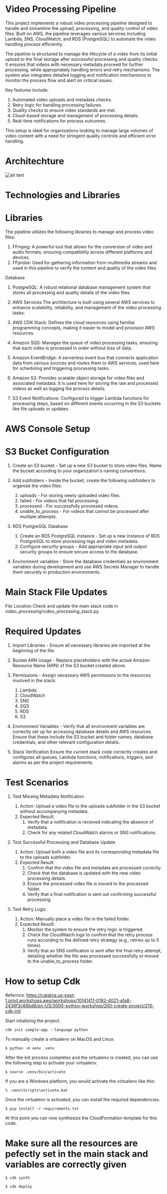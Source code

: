 # Video Processing Pipeline

This project implements a robust video processing pipeline designed to handle and streamline the upload, processing, and quality control of video files. Built on AWS, the pipeline leverages various services including Lambda, SNS, CloudWatch, and RDS (PostgreSQL) to automate the video handling process efficiently.

The pipeline is structured to manage the lifecycle of a video from its initial upload to the final storage after successful processing and quality checks. It ensures that videos with necessary metadata proceed for further processing, while appropriately handling errors and retry mechanisms. The system also integrates detailed logging and notification mechanisms to monitor the process flow and alert on critical issues.

Key features include:

1. Automated video uploads and metadata checks.
2. Retry logic for handling processing failures.
3. Quality checks to ensure video standards are met.
4. Cloud-based storage and management of processing details.
5. Real-time notifications for process outcomes.

This setup is ideal for organizations looking to manage large volumes of video content with a need for stringent quality controls and efficient error handling.

# Architechture

![alt text](Architechture.drawio.png)

# Technologies and Libraries

# Libraries

The pipeline utilizes the following libraries to manage and process video files:

1. FFmpeg: A powerful tool that allows for the conversion of video and audio formats, ensuring compatibility across different platforms and devices.
2. FFprobe: Used for gathering information from multimedia streams and used in this pipeline to verify the content and quality of the video files.

Database
1. PostgreSQL: A robust relational database management system that stores all processing and quality details of the video files.
4. AWS Services
The architecture is built using several AWS services to enhance scalability, reliability, and management of the video processing tasks:

1. AWS CDK Stack: Defines the cloud resources using familiar programming concepts, making it easier to model and provision AWS resources.
2. Amazon SQS: Manages the queue of video processing tasks, ensuring that each video is processed in order without loss of data.
3. Amazon EventBridge: A serverless event bus that connects application data from various sources and routes them to AWS services, used here for scheduling and triggering processing tasks.
4. Amazon S3: Provides scalable object storage for video files and associated metadata. It is used here for storing the raw and processed videos as well as logging the process details.
5. S3 Event Notifications: Configured to trigger Lambda functions for processing steps, based on different events occurring in the S3 buckets like file uploads or updates.


# AWS Console Setup

# S3 Bucket Configuration

1. Create an S3 bucket - Set up a new S3 bucket to store video files. Name the bucket according to your organization's naming conventions.
2. Add subfolders - Inside the bucket, create the following subfolders to organize the video files:
    1. uploads - For storing newly uploaded video files.
    2. failed - For videos that fail processing.
    3. processed - For successfully processed videos.
    4. unable_to_process - For videos that cannot be processed after multiple attempts.

3. RDS PostgreSQL Database
    1. Create an RDS PostgreSQL instance - Set up a new instance of RDS PostgreSQL to store processing logs and video metadata.
    2. Configure security groups - Add appropriate input and output security groups to ensure secure access to the database.

4. Environment variables - Store the database credentials as environment variables during development and use AWS Secrets Manager to handle them securely in production environments.

# Main Stack File Updates 

File Location
Check and update the main stack code in video_processing/video_processing_stack.py.

# Required Updates

1. Import Libraries - Ensure all necessary libraries are imported at the beginning of the file.
2. Bucket ARN Usage - Replace placeholders with the actual Amazon Resource Name (ARN) of the S3 bucket created above.
3. Permissions - Assign necessary AWS permissions to the resources involved in the stack:
    1. Lambda
    2. CloudWatch
    3. SNS
    4. SQS
    5. RDS
    6. S3
4. Environment Variables - Verify that all environment variables are correctly set up for accessing database details and AWS resources. Ensure that these include the S3 bucket and folder names, database credentials, and other relevant configuration details.

5. Stack Verification
Ensure the current stack code correctly creates and configures all queues, Lambda functions, notifications, triggers, and alarms as per the project requirements.


# Test Scenarios

1. Test Missing Metadata Notification

    1. Action: Upload a video file to the uploads subfolder in the S3 bucket without accompanying metadata.
    2. Expected Result: 
        1. Verify that a notification is received indicating the absence of metadata. 
        2. Check for any related CloudWatch alarms or SNS notifications.

2. Test Successful Processing and Database Update

    1. Action: Upload both a video file and its corresponding metadata file to the uploads subfolder.
    2. Expected Result:
        1. Confirm that the video file and metadata are processed correctly.
        2. Check that the database is updated with the new video processing details.
        3. Ensure the processed video file is moved to the processed folder.
        4. Verify that a final notification is sent out confirming successful processing.

3. Test Retry Logic

    1. Action: Manually place a video file in the failed folder.
    2. Expected Result:
        1. Monitor the system to ensure the retry logic is triggered.
        2. Check the CloudWatch logs to confirm that the retry process runs according to the defined retry strategy (e.g., retries up to 5 times).
        3. Verify that an SNS notification is sent after the final retry attempt, detailing whether the file was processed successfully or moved to the unable_to_process folder.


# How to setup Cdk 

Refernce: https://catalog.us-east-1.prod.workshops.aws/workshops/10141411-0192-4021-afa8-2436f3c66bd8/en-US/3000-python-workshop/200-create-project/210-cdk-init

Start intializing the project.

```
cdk init sample-app --language python

```

To manually create a virtualenv on MacOS and Linux:

```
$ python -m venv .venv
```

After the init process completes and the virtualenv is created, you can use the following
step to activate your virtualenv.

```
$ source .venv/bin/activate
```

If you are a Windows platform, you would activate the virtualenv like this:

```
% .venv\Scripts\activate.bat
```

Once the virtualenv is activated, you can install the required dependencies.

```
$ pip install -r requirements.txt
```

At this point you can now synthesize the CloudFormation template for this code.


# Make sure all the resources are pefectly set in the main stack and variables are correctly given

```
$ cdk synth
```

```
$ cdk deploy
```
